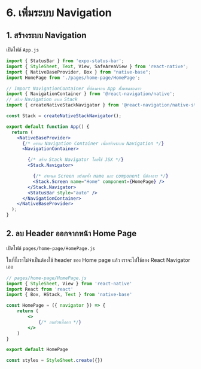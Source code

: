 
# 6. เพิ่มระบบ Navigation

## 1. สร้างระบบ Navigation 

เปิดไฟล์ `App.js`

```jsx
import { StatusBar } from 'expo-status-bar';
import { StyleSheet, Text, View, SafeAreaView } from 'react-native';
import { NativeBaseProvider, Box } from "native-base";
import HomePage from './pages/home-page/HomePage';

// Import NavigationContainer ที่ต้องครอบ App ทั้งหมดของเรา
import { NavigationContainer } from '@react-navigation/native';
// สร้าง Navigation แบบ Stack
import { createNativeStackNavigator } from '@react-navigation/native-stack';

const Stack = createNativeStackNavigator();

export default function App() {
  return (
    <NativeBaseProvider>
      {/* ครอบ Navigation Container เพื่อสร้างระบบ Navigation */}
      <NavigationContainer>

        {/* สร้าง Stack Navigator โดยใช้ JSX */}
        <Stack.Navigator>

          {/* กำหนด Screen พร้อมทั้ง name และ component ที่ต้องการ */}
          <Stack.Screen name="Home" component={HomePage} />
        </Stack.Navigator>
        <StatusBar style="auto" />
      </NavigationContainer>
    </NativeBaseProvider>
  );
}

```

## 2. ลบ Header ออกจากหน้า Home Page

เปิดไฟล์ `pages/home-page/HomePage.js`

ในที่นี้เราไม่จำเป็นต้องใช้ header ของ Home page แล้ว เราจะไปใช้ของ React Navigator เอง

```jsx
// pages/home-page/HomePage.js
import { StyleSheet, View } from 'react-native'
import React from 'react'
import { Box, HStack, Text } from 'native-base'

const HomePage = ({ navigator }) => {
    return (
        <>
            {/* ลบส่วนนี้ออก */}
        </>
    )
}

export default HomePage

const styles = StyleSheet.create({})
```


